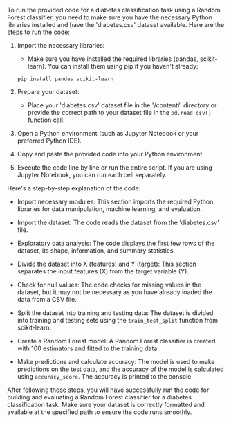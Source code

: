 
To run the provided code for a diabetes classification task using a Random Forest classifier, you need to make sure you have the necessary Python libraries installed and have the 'diabetes.csv' dataset available. Here are the steps to run the code:

1. Import the necessary libraries:
   - Make sure you have installed the required libraries (pandas, scikit-learn). You can install them using pip if you haven't already:

   ```
   pip install pandas scikit-learn
   ```

2. Prepare your dataset:
   - Place your 'diabetes.csv' dataset file in the '/content/' directory or provide the correct path to your dataset file in the `pd.read_csv()` function call.

3. Open a Python environment (such as Jupyter Notebook or your preferred Python IDE).

4. Copy and paste the provided code into your Python environment.

5. Execute the code line by line or run the entire script. If you are using Jupyter Notebook, you can run each cell separately.

Here's a step-by-step explanation of the code:

- Import necessary modules: This section imports the required Python libraries for data manipulation, machine learning, and evaluation.

- Import the dataset: The code reads the dataset from the 'diabetes.csv' file.

- Exploratory data analysis: The code displays the first few rows of the dataset, its shape, information, and summary statistics.

- Divide the dataset into X (features) and Y (target): This section separates the input features (X) from the target variable (Y).

- Check for null values: The code checks for missing values in the dataset, but it may not be necessary as you have already loaded the data from a CSV file.

- Split the dataset into training and testing data: The dataset is divided into training and testing sets using the `train_test_split` function from scikit-learn.

- Create a Random Forest model: A Random Forest classifier is created with 100 estimators and fitted to the training data.

- Make predictions and calculate accuracy: The model is used to make predictions on the test data, and the accuracy of the model is calculated using `accuracy_score`. The accuracy is printed to the console.

After following these steps, you will have successfully run the code for building and evaluating a Random Forest classifier for a diabetes classification task. Make sure your dataset is correctly formatted and available at the specified path to ensure the code runs smoothly.
